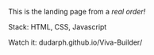 This is the landing page from a _real order!_

Stack: HTML, CSS, Javascript

Watch it: dudarph.github.io/Viva-Builder/
